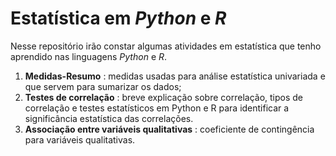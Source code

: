 # Estatística em *Python* e *R*

Nesse repositório irão constar algumas atividades em estatística que tenho aprendido nas linguagens *Python* e *R*.

1) **Medidas-Resumo** : medidas usadas para análise estatística univariada e que servem para sumarizar os dados;
2) **Testes de correlação** : breve explicação sobre correlação, tipos de correlação e testes estatísticos em Python e R para identificar a significância estatística das correlações.
3) **Associação entre variáveis qualitativas** : coeficiente de contingência para variáveis qualitativas.
